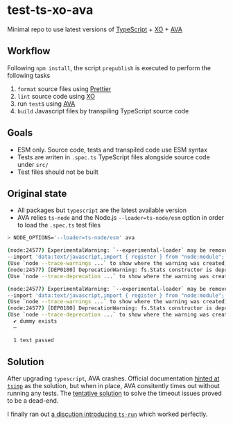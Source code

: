 # test-ts-xo-ava

Minimal repo to use latest versions of [TypeScript](https://www.typescriptlang.org/) + [XO](https://github.com/xojs/xo) + [AVA](https://github.com/avajs)

## Workflow

Following `npm install`, the script `prepublish` is executed to perform the following tasks

1. `format` source files using [Prettier](https://prettier.io/)
2. `lint` source code using [XO](https://github.com/xojs/xo)
3. run `test`s using [AVA](https://github.com/avajs)
4. `build` Javascript files by transpiling TypeScript source code

## Goals

- ESM only. Source code, tests and transpiled code use ESM syntax
- Tests are writen in `.spec.ts` TypeScript files alongside source code under `src/`
- Test files should not be built

## Original state

- All packages but `typescript` are the latest available version
- AVA relies  `ts-node` and the Node.js `--loader=ts-node/esm` option in order to load the `.spec.ts` test files

```sh
> NODE_OPTIONS='--loader=ts-node/esm' ava

(node:24577) ExperimentalWarning: `--experimental-loader` may be removed in the future; instead use `register()`:
--import 'data:text/javascript,import { register } from "node:module"; import { pathToFileURL } from "node:url"; register("ts-node/esm", pathToFileURL("./"));'
(Use `node --trace-warnings ...` to show where the warning was created)
(node:24577) [DEP0180] DeprecationWarning: fs.Stats constructor is deprecated.
(Use `node --trace-deprecation ...` to show where the warning was created)

(node:24577) ExperimentalWarning: `--experimental-loader` may be removed in the future; instead use `register()`:
--import 'data:text/javascript,import { register } from "node:module"; import { pathToFileURL } from "node:url"; register("ts-node/esm", pathToFileURL("./"));'
(Use `node --trace-warnings ...` to show where the warning was created)
(node:24577) [DEP0180] DeprecationWarning: fs.Stats constructor is deprecated.
(Use `node --trace-deprecation ...` to show where the warning was created)
  ✔ dummy exists
  ─

  1 test passed
```

## Solution

After upgrading `typescript`, AVA crashes. Official documentation [hinted at `tsimp`](https://github.com/avajs/ava/blob/main/docs/recipes/typescript.md#enabling-avas-support-for-typescript-test-files) as the solution, but when in place, AVA consitently times out without running any tests. The [tentative solution](https://github.com/avajs/ava/blob/main/docs/08-common-pitfalls.md#timeouts-because-a-file-failed-to-exit) to solve the timeout issues proved to be a dead-end.

I finally ran out [a discution introducing `ts-run`](https://github.com/avajs/ava/discussions/3303) which worked perfectly.
